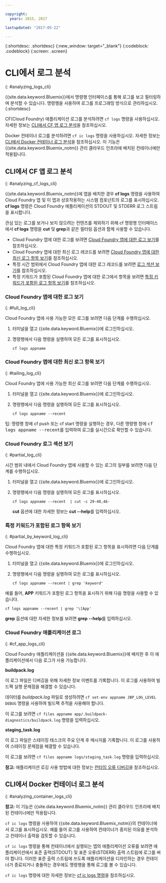 ```yaml
---

copyright:
  years: 2015, 2017

lastupdated: "2017-05-22"

---
```



{:shortdesc: .shortdesc}
{:new_window: target="_blank"}
{:codeblock: .codeblock}
{:screen: .screen}

# CLI에서 로그 분석
{: #analyzing_logs_cli}

{{site.data.keyword.Bluemix}}에서 명령행 인터페이스를 통해 로그를 보고 필터링하며 분석할 수 있습니다. 명령행을 사용하여 로그를 프로그래밍 방식으로 관리하십시오.
{:shortdesc}

CF(Cloud Foundry) 애플리케이션 로그를 분석하려면 `cf logs` 명령을 사용하십시오.
자세한 정보는 [CLI에서 CF 앱 로그 분석](logging_view_cli.html#analyzing_cf_logs_cli)을 참조하십시오.

Docker 컨테이너 로그를 분석하려면 `cf ic logs` 명령을 사용하십시오.
자세한 정보는 [CLI에서 Docker 컨테이너 로그 분석](logging_view_cli.html#analyzing_container_logs_cli)을 참조하십시오. 이 기능은 {{site.data.keyword.Bluemix_notm}} 관리 클라우드 인프라에 배치된 컨테이너에만 적용됩니다. 


## CLI에서 CF 앱 로그 분석
{: #analyzing_cf_logs_cli}

{{site.data.keyword.Bluemix_notm}}에 앱을 배치한 경우 **cf logs** 명령을 사용하여 Cloud Foundry 앱 및 이 앱과 상호작용하는 시스템 컴포넌트의 로그를 표시하십시오. **cf logs** 명령은 Cloud Foundry 애플리케이션의 STDOUT 및 STDERR 로그 스트림을 표시합니다.

관심 있는 로그를 보거나 보지 않으려는 컨텐츠를 제외하기 위해 cf 명령행 인터페이스에서 **cf logs** 명령을 **cut** 및 **grep**과 같은 필터링 옵션과 함께 사용할 수 있습니다. 

* Cloud Foundry 앱에 대한 로그를 보려면 [Cloud Foundry 앱에 대한 로그 보기](logging_view_cli.html#full_log_cli)를 참조하십시오.
* Cloud Foundry 앱에 대한 최신 로그 레코드를 보려면 [Cloud Foundry 앱에 대한 최신 로그 항목 보기](logging_view_cli.html#tailing_log_cli)를 참조하십시오.
* 특정 시간 범위에서 Cloud Foundry 앱에 대한 로그 레코드를 보려면 [로그 섹션 보기](logging_view_cli.html#partial_log_cli)를 참조하십시오.
* 특정 키워드가 포함된 Cloud Foundry 앱에 대한 로그에서 항목을 보려면 [특정 키워드가 포함된 로그 항목 보기](logging_view_cli.html#partial_by_keyword_log_cli)를 참조하십시오.


### Cloud Foundry 앱에 대한 로그 보기
{: #full_log_cli}

Cloud Foundry 앱에 사용 가능한 모든 로그를 보려면 다음 단계를 수행하십시오.

1. 터미널을 열고 {{site.data.keyword.Bluemix}}에 로그인하십시오.

2. 명령행에서 다음 명령을 실행하여 모든 로그를 표시하십시오.

   <pre class="pre screen"><code>cf logs <var class="keyword varname">appname</var></code></pre>
   
   
### Cloud Foundry 앱에 대한 최신 로그 항목 보기
{: #tailing_log_cli}

Cloud Foundry 앱에 사용 가능한 최신 로그를 보려면 다음 단계를 수행하십시오.

1. 터미널을 열고 {{site.data.keyword.Bluemix}}에 로그인하십시오.

2. 명령행에서 다음 명령을 실행하여 모든 로그를 표시하십시오.

     <pre class="pre screen"><code>cf logs <var class="keyword varname">appname</var> --recent</code></pre>

<div class="note tip"><span class="tiptitle">팁:</span> 명령행 창에 <span class="keyword cmdname">cf push</span> 또는
<span class="keyword cmdname">cf start</span> 명령을 실행하는 경우, 다른 명령행 창에 <samp class="ph codeph">cf logs appname --recent</samp>를
입력하여 로그를 실시간으로
확인할 수 있습니다. </div>


### Cloud Foundry 로그 섹션 보기
{: #partial_log_cli}

시간 범위 내에서 Cloud Foundry 앱에 사용할 수 있는 로그의 일부를 보려면 다음 단계를 수행하십시오.

1. 터미널을 열고 {{site.data.keyword.Bluemix}}에 로그인하십시오.

2. 명령행에서 다음 명령을 실행하여 모든 로그를 표시하십시오.

    <pre class="pre screen"><code>cf logs <var class="keyword varname">appname</var> --recent  | cut -c 29-40,46-</code></pre>
    
    **cut** 옵션에 대한 자세한 정보는 **cut --help**를 입력하십시오.


### 특정 키워드가 포함된 로그 항목 보기
{: #partial_by_keyword_log_cli}

Cloud Foundry 앱에 대한 특정 키워드가 포함된 로그 항목을 표시하려면 다음 단계를 수행하십시오.

1. 터미널을 열고 {{site.data.keyword.Bluemix}}에 로그인하십시오.

2. 명령행에서 다음 명령을 실행하여 모든 로그를 표시하십시오.

    <pre class="pre screen"><code>cf logs <var class="keyword varname">appname</var> --recent | grep '<var class="keyword varname">keyword</var>'</code></pre>
    

예를 들어, **APP** 키워드가 포함된 로그 항목을 표시하기 위해 다음 명령을 사용할 수 있습니다.

<pre class="pre screen"><code>cf logs appname --recent | grep '\[App'
</code></pre>

**grep** 옵션에 대한 자세한 정보를 보려면 **grep --help**를 입력하십시오.






### Cloud Foundry 애플리케이션 로그
{: #cf_app_logs_cli}

Cloud Foundry 애플리케이션을 {{site.data.keyword.Bluemix}}에 배치한 후 이 애플리케이션에서 다음 로그가 사용 가능합니다.

**buildpack.log**

이 로그 파일은 디버깅을 위해 자세한 정보 이벤트를
기록합니다. 이 로그를 사용하여 빌드팩 실행 문제점을
해결할 수 있습니다. 

데이터를 *buildpack.log* 파일로 생성하려면 `cf set-env appname JBP_LOG_LEVEL DEBUG` 명령을 사용하여 빌드팩 추적을 사용해야 합니다.
   
이 로그를 보려면 `cf files appname app/.buildpack-diagnostics/buildpack.log` 명령을 입력하십시오.


**staging_task.log**

이 로그 파일은 스테이징 태스크의 주요 단계 후 메시지를 기록합니다. 이 로그를 사용하여 스테이징 문제점을
해결할 수 있습니다. 

이 로그를 보려면 `cf files appname logs/staging_task.log` 명령을 입력하십시오.


**참고:** 애플리케이션 로깅 사용 방법에 대한 정보는 [런타임 오류 디버깅](/docs/debug/index.html#debugging-runtime-errors)을 참조하십시오. 

## CLI에서 Docker 컨테이너 로그 분석
{: #analyzing_container_logs_cli}

**참고:** 이 기능은 {{site.data.keyword.Bluemix_notm}} 관리 클라우드 인프라에 배치된 컨테이너에만 적용됩니다. 

`cf ic logs` 명령을 사용하여 {{site.data.keyword.Bluemix_notm}}의 컨테이너에서 로그를 표시하십시오. 예를 들어 로그를 사용하여 컨테이너가 중지된 이유를 분석하고 컨테이너 출력을 검토할 수 있습니다. 

`cf ic logs` 명령을 통해 컨테이너에서 실행되는 앱의 애플리케이션 오류를 보려면 애플리케이션에서 표준 출력(STDOUT) 및 표준 오류(STDERR) 출력 스트림에 로그를 써야 합니다. 이러한 표준 출력 스트림에 쓰도록 애플리케이션을 디자인하는 경우 컨테이너가 종료되거나 충돌하는 경우에도 명령행을 통해 로그를 볼 수 있습니다.

`cf ic logs` 명령에 대한 자세한 정보는 [cf ic logs 명령](/docs/containers/container_cli_reference_cfic.html#container_cli_reference_cfic__logs)을 참조하십시오.


